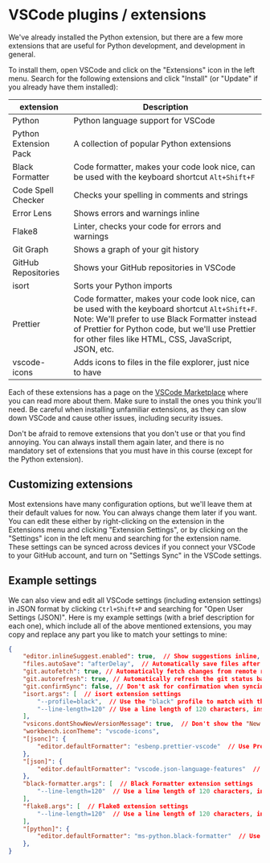 # VSCode plugins / extensions

We've already installed the Python extension, but there are a few more extensions that are useful for Python development, and development in general.

To install them, open VSCode and click on the "Extensions" icon in the left menu. Search for the following extensions and click "Install" (or "Update" if you already have them installed):

| extension | Description |
| --- | --- |
| Python | Python language support for VSCode |
| Python Extension Pack | A collection of popular Python extensions |
| Black Formatter | Code formatter, makes your code look nice, can be used with the keyboard shortcut `Alt+Shift+F` |
| Code Spell Checker | Checks your spelling in comments and strings |
| Error Lens | Shows errors and warnings inline |
| Flake8 | Linter, checks your code for errors and warnings |
| Git Graph | Shows a graph of your git history |
| GitHub Repositories | Shows your GitHub repositories in VSCode |
| isort | Sorts your Python imports |
| Prettier | Code formatter, makes your code look nice, can be used with the keyboard shortcut `Alt+Shift+F`. Note: We'll prefer to use Black Formatter instead of Prettier for Python code, but we'll use Prettier for other files like HTML, CSS, JavaScript, JSON, etc. |
| vscode-icons | Adds icons to files in the file explorer, just nice to have |

Each of these extensions has a page on the [VSCode Marketplace](https://marketplace.visualstudio.com/VSCode) where you can read more about them. Make sure to install the ones you think you'll need. Be careful when installing unfamiliar extensions, as they can slow down VSCode and cause other issues, including security issues.

Don't be afraid to remove extensions that you don't use or that you find annoying. You can always install them again later, and there is no mandatory set of extensions that you must have in this course (except for the Python extension).

## Customizing extensions

Most extensions have many configuration options, but we'll leave them at their default values for now. You can always change them later if you want. You can edit these either by right-clicking on the extension in the Extensions menu and clicking "Extension Settings", or by clicking on the "Settings" icon in the left menu and searching for the extension name. These settings can be synced across devices if you connect your VSCode to your GitHub account, and turn on "Settings Sync" in the VSCode settings.

## Example settings

We can also view and edit all VSCode settings (including extension settings) in JSON format by clicking `Ctrl+Shift+P` and searching for "Open User Settings (JSON)". Here is my example settings (with a brief description for each one), which include all of the above mentioned extensions, you may copy and replace any part you like to match your settings to mine:

```json
{
    "editor.inlineSuggest.enabled": true,  // Show suggestions inline, instead of in a popup
    "files.autoSave": "afterDelay",  // Automatically save files after a delay
    "git.autofetch": true, // Automatically fetch changes from remote repositories, i.e. GitHub
    "git.autorefresh": true, // Automatically refresh the git status bar
    "git.confirmSync": false, // Don't ask for confirmation when syncing changes
    "isort.args": [  // isort extension settings
        "--profile=black",  // Use the "black" profile to match with the Black Formatter extension
        "--line-length=120" // Use a line length of 120 characters, instead of the default 80
    ],
    "vsicons.dontShowNewVersionMessage": true,  // Don't show the "New version available" message
    "workbench.iconTheme": "vscode-icons",
    "[jsonc]": {
        "editor.defaultFormatter": "esbenp.prettier-vscode"  // Use Prettier to format JSON files with the "jsonc" syntax
    },
    "[json]": {
        "editor.defaultFormatter": "vscode.json-language-features"  // Use the built-in JSON formatter for JSON files with the "json" syntax
    },
    "black-formatter.args": [  // Black Formatter extension settings
        "--line-length=120"  // Use a line length of 120 characters, instead of the default 88
    ],
    "flake8.args": [  // Flake8 extension settings
        "--line-length=120"  // Use a line length of 120 characters, instead of the default 79
    ],
    "[python]": {
        "editor.defaultFormatter": "ms-python.black-formatter"  // Use Black Formatter to format Python files
    },
}
```
